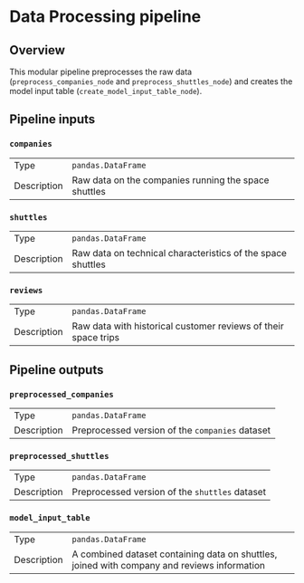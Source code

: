 # Data Processing pipeline
## Overview

This modular pipeline preprocesses the raw data (`preprocess_companies_node` and `preprocess_shuttles_node`) and creates the model input table (`create_model_input_table_node`).

## Pipeline inputs

### `companies`

|      |                    |
| ---- | ------------------ |
| Type | `pandas.DataFrame` |
| Description | Raw data on the companies running the space shuttles |

### `shuttles`

|      |                    |
| ---- | ------------------ |
| Type | `pandas.DataFrame` |
| Description | Raw data on technical characteristics of the space shuttles |

### `reviews`

|      |                    |
| ---- | ------------------ |
| Type | `pandas.DataFrame` |
| Description | Raw data with historical customer reviews of their space trips |


## Pipeline outputs

### `preprocessed_companies`

|      |                    |
| ---- | ------------------ |
| Type | `pandas.DataFrame` |
| Description | Preprocessed version of the `companies` dataset |

### `preprocessed_shuttles`

|      |                    |
| ---- | ------------------ |
| Type | `pandas.DataFrame` |
| Description | Preprocessed version of the `shuttles` dataset |

### `model_input_table`

|      |                    |
| ---- | ------------------ |
| Type | `pandas.DataFrame` |
| Description | A combined dataset containing data on shuttles, joined with company and reviews information |
